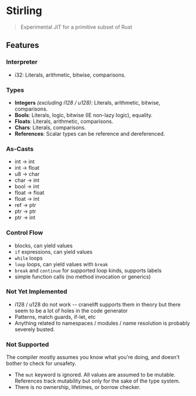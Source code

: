 # Stirling

> Experimental JIT for a primitive subset of Rust
## Features

### Interpreter
- i32: Literals, arithmetic, bitwise, comparisons.

### Types
- **Integers** *(excluding i128 / u128)*: Literals, arithmetic, bitwise, comparisons.
- **Bools**: Literals, logic, bitwise (IE non-lazy logic), equality.
- **Floats**: Literals, arithmetic, comparisons.
- **Chars**: Literals, comparisons.
- **References**: Scalar types can be reference and dereferenced.

### As-Casts
- int -> int
- int -> float
- u8 -> char
- char -> int
- bool -> int
- float -> float
- float -> int
- ref -> ptr
- ptr -> ptr
- ptr -> int

### Control Flow
- blocks, can yield values
- `if` expressions, can yield values
- `while` loops
- `loop` loops, can yield values with `break`
- `break` and `continue` for supported loop kinds, supports labels
- simple function calls (no method invocation or generics)

### Not Yet Implemented
- i128 / u128 do not work -- cranelift supports them in theory but there seem to be a lot of holes in the code generator
- Patterns, match guards, if-let, etc
- Anything related to namespaces / modules / name resolution is probably severely busted.

### Not Supported
The compiler mostly assumes you know what you're doing, and doesn't bother to check for unsafety.
- The `mut` keyword is ignored. All values are assumed to be mutable. References track mutability but only for the sake of the type system.
- There is no ownership, lifetimes, or borrow checker.
